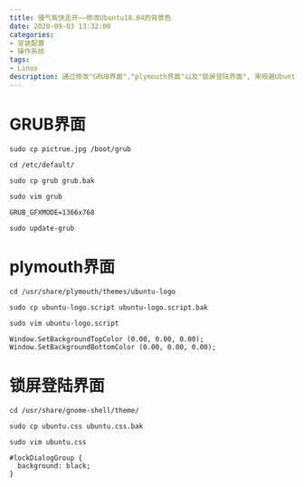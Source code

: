 ```yaml
---
title: 骚气紫快走开——修改Ubuntu18.04的背景色
date: 2020-09-03 13:32:00
categories:
- 安装配置
- 操作系统
tags: 
- Linux
description: 通过修改"GRUB界面","plymouth界面"以及"锁屏登陆界面", 来规避Ubuntu18.04的紫色背景
---
```


# GRUB界面

`sudo cp pictrue.jpg /boot/grub`

`cd /etc/default/`

`sudo cp grub grub.bak`

`sudo vim grub`

```
GRUB_GFXMODE=1366x768
```

`sudo update-grub`

# plymouth界面

`cd /usr/share/plymouth/themes/ubuntu-logo`

`sudo cp ubuntu-logo.script ubuntu-logo.script.bak` 

`sudo vim ubuntu-logo.script`

```
Window.SetBackgroundTopColor (0.00, 0.00, 0.00);
Window.SetBackgroundBottomColor (0.00, 0.00, 0.00);
```

# 锁屏登陆界面

`cd /usr/share/gnome-shell/theme/`

`sudo cp ubuntu.css ubuntu.css.bak`

`sudo vim ubuntu.css`

```
#lockDialogGroup {
  background: black;
}
```
